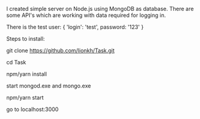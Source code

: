 I created simple server on Node.js using MongoDB as database. There are some API's which are working with data required for logging in.

There is the test user: 
{
'login': 'test',
password: '123'
}

Steps to install: 

git clone https://github.com/lionkh/Task.git

cd Task

npm/yarn install

start mongod.exe and mongo.exe

npm/yarn start

go to localhost:3000
